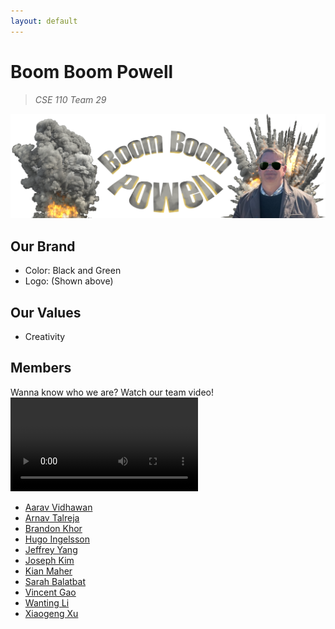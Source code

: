 ```yaml
---
layout: default
---
```

# **Boom Boom Powell**

> *CSE 110 Team 29*

![logo](./branding/logo.png)

## Our Brand
- Color: Black and Green 
- Logo: (Shown above) 

## Our Values

- Creativity

## Members
Wanna know who we are? Watch our team video!
![logo](./videos/lab2.mp4)
- [Aarav Vidhawan](https://github.com/a-vidhawan)
- [Arnav Talreja](https://github.com/ArnavTalreja)
- [Brandon Khor](https://github.com/brandonkhor)
- [Hugo Ingelsson](https://github.com/HugoIngelsson)
- [Jeffrey Yang](https://github.com/jey013ucsd)
- [Joseph Kim](https://github.com/jowiik)
- [Kian Maher](https://github.com/kimaher)
- [Sarah Balatbat](https://github.com/sbalatbat)
- [Vincent Gao](https://github.com/Vincent-the-swimmer)
- [Wanting Li](https://github.com/alkane7)
- [Xiaogeng Xu](https://github.com/OctFog)